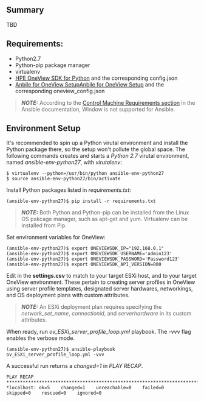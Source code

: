 ## Summary
TBD  

## Requirements:
- Python2.7
- Python-pip package manager
- virtualenv
- [HPE OneView SDK for Python](https://github.com/HewlettPackard/python-hpOneView#installation) and the corresponding config.json
- [Anbile for OneView Setup](https://github.com/HewlettPackard/oneview-ansible#setup)[Anbile for OneView Setup](https://github.com/HewlettPackard/oneview-ansible#setup) and the corresponding oneview_config.json

> **_NOTE:_** According to the [Control Machine Requirements section](https://docs.ansible.com/ansible/latest/installation_guide/intro_installation.html#control-machine-requirements) in the Ansible documentation, Window is not supported for Ansible.
## Environment Setup
It's recommended to spin up a Python virutal environment and install the Python package there, so the setup won't pollute the global space. The following commands creates and starts a *Python 2.7* virutal environment, named *ansible-env-python27*, with *virutalenv*:
```
$ virtualenv --python=/usr/bin/python ansible-env-python27
$ source ansible-env-python27/bin/activate
```
Install Python packages listed in *requirements.txt*:
```
(ansible-env-python27)$ pip install -r requirements.txt
```
> **_NOTE:_** Both Python and Python-pip can be installed from the Linux OS pakcage manager, such as apt-get and yum. Virtualenv can be installed from Pip. 

Set environment variables for OneView:
```
(ansible-env-python27)$ export ONEVIEWSDK_IP="192.168.0.1"
(ansible-env-python27)$ export ONEVIEWSDK_USERNAME='admin123'
(ansible-env-python27)$ export ONEVIEWSDK_PASSWORD='Password123'
(ansible-env-python27)$ export ONEVIEWSDK_API_VERSION=800
```
Edit in the **settings.csv** to match to your target ESXi host, and to your target OneView environment. These pertain to creating server profiles in OneView using server profile templates, designated server hardwares, networkings, and OS deployment plans with custom attributes.
> **_NOTE:_** An ESXi deployment plan requires specifying the *network_set_name*, *connectionid*, and *serverhardware* in its custom attributes. 

When ready, run *ov_ESXi_server_profile_loop.yml* playbook. The -vvv flag enables the verbose mode.
```
(ansible-env-python27)$ ansible-playbook ov_ESXi_server_profile_loop.yml -vvv
```
A successful run returns a *changed=1* in *PLAY RECAP*.
```
PLAY RECAP **************************************************************************************
*localhost: ok=5    changed=1    unreachable=0    failed=0    skipped=0    rescued=0    ignored=0
```
